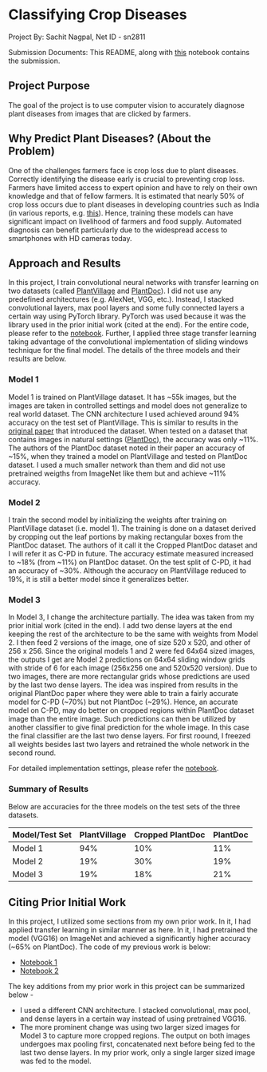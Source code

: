 # Classifying Crop Diseases

Project By: 
Sachit Nagpal, Net ID - sn2811


Submission Documents: 
This README, along with [this](https://colab.research.google.com/drive/1jn06snZBrHpb07EQFON3Dx3hzQfXbjjg?usp=sharing) notebook contains the submission. 

## Project Purpose
The goal of the project is to use computer vision to accurately diagnose plant diseases from images that are clicked by farmers.

## Why Predict Plant Diseases? (About the Problem)
One of the challenges farmers face is crop loss due to plant diseases. Correctly identifying the disease early is crucial to preventing crop loss. Farmers have limited access to expert opinion and have to rely on their own knowledge and that of fellow farmers. It is estimated that nearly 50% of crop loss occurs due to plant diseases in developing countries such as India (in various reports, e.g. [this](https://pubmed.ncbi.nlm.nih.gov/24535397/)). Hence, training these models can have significant impact on livelihood of farmers and food supply. Automated diagnosis can benefit particularly due to the widespread access to smartphones with HD cameras today. 

## Approach and Results
In this project, I train convolutional neural networks with transfer learning on two datasets (called [PlantVillage](https://arxiv.org/abs/1604.03169) and [PlantDoc](https://arxiv.org/abs/1911.10317)). I did not use any predefined architectures (e.g. AlexNet, VGG, etc.). Instead, I stacked convolutional layers, max pool layers and some fully connected layers a certain way using PyTorch library. PyTorch was used because it was the library used in the prior initial work (cited at the end). For the entire code, please refer to the [notebook](https://colab.research.google.com/drive/1jn06snZBrHpb07EQFON3Dx3hzQfXbjjg?usp=sharing). Further, I applied three stage transfer learning taking advantage of the convolutional implementation of sliding windows technique for the final model. The details of the three models and their results are below.

### Model 1
Model 1 is trained on PlantVillage dataset. It has ~55k images, but the images are taken in controlled settings and model does not generalize to real world dataset.
The CNN architecture I used achieved around 94% accuracy on the test set of PlantVillage. 
This is similar to results in the [original paper](https://arxiv.org/abs/1604.03169) 
that introduced the dataset. When tested on a dataset that contains images in natural settings ([PlantDoc]([PlantDoc](https://arxiv.org/abs/1911.10317))), the accuracy was only ~11%.
The authors of the PlantDoc dataset noted in their paper an accuracy of ~15%, when they trained a model on PlantVillage and tested on PlantDoc dataset. I used a much smaller network than them and did not use pretrained weigths from ImageNet like them but and achieve ~11% accuracy.  

### Model 2
I train the second model by initializing the weights after training on PlantVillage dataset (i.e. model 1). The training is done on a dataset derived by cropping out the leaf portions by making rectangular boxes from the PlantDoc dataset. The authors of it call it the Cropped PlantDoc dataset and I will refer it as C-PD in future. The accuracy estimate measured increased to ~18% (from ~11%) on PlantDoc dataset. On the test split of C-PD, it had an accuracy of ~30%. Although the accuracy on PlantVillage reduced to 19%, it is still a better model since it generalizes better. 

### Model 3
In Model 3, I change the architecture partially. The idea was taken from my prior initial work (cited in the end). I add two dense layers at the end keeping the rest of the architecture to be the same with weights from Model 2. I then feed 2 versions of the image, one of size 520 x 520, and other of 256 x 256. Since the original models 1 and 2 were fed 64x64 sized images, the outputs I get are Model 2 predictions on 64x64 sliding window grids with stride of 6 for each image (256x256 one and 520x520 version). Due to two images, there are more rectangular grids whose predictions are used by the last two dense layers. The idea was inspired from results in the original PlantDoc paper where they were able to train a fairly accurate model for C-PD (~70%) but not PlantDoc (~29%). Hence, an accurate model on C-PD, may do better on cropped regions within PlantDoc dataset image than the entire image. Such predictions can then be utilized by another classifier to give final prediction for the whole image. In this case the final classifier are the last two dense layers. For first roound, I freezed all weights besides last two layers and retrained the whole network in the second round.

For detailed implementation settings, please refer the [notebook](https://colab.research.google.com/drive/1jn06snZBrHpb07EQFON3Dx3hzQfXbjjg?usp=sharing).

### Summary of Results
Below are accuracies for the three models on the test sets of the three datasets.  

|Model/Test Set  | PlantVillage  | Cropped PlantDoc  | PlantDoc |
|---|---|---|---|
|Model 1    | 94%  | 10% | 11% |
|Model 2    | 19%  | 30% | 19% |
|Model 3    | 19%  | 18% | 21% |

## Citing Prior Initial Work
In this project, I utilized some sections from my own prior work. In it, I had applied transfer learning in similar manner as here. In it, I had pretrained the model (VGG16) on ImageNet and achieved a significantly higher accuracy (~65% on PlantDoc). The code of my previous work is below:

- [Notebook 1](https://colab.research.google.com/drive/1oZXhQ0Hb7GdWOSW3NURywuevBNyAY-Yd?usp=sharing) 
- [Notebook 2](https://colab.research.google.com/drive/1I_uCu340A-RVZJwIn2rleWFjVinG6Yyq?usp=sharing)

The key additions from my prior work in this project can be summarized below - 

- I used a different CNN architecture. I stacked convolutional, max pool, and dense layers in a certain way instead of using pretrained VGG16. 
- The more prominent change was using two larger sized images for Model 3 to capture more cropped regions. The output on both images undergoes max pooling first, concatenated next before being fed to the last two dense layers. In my prior work, only a single larger sized image was fed to the model. 
   
